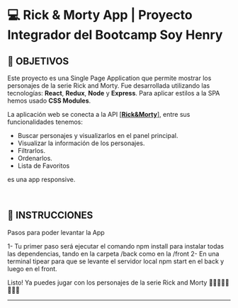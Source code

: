 # **💻 Rick & Morty App** | Proyecto Integrador del Bootcamp **Soy Henry**

## **📌 OBJETIVOS**

Este proyecto es una Single Page Application que permite mostrar los personajes de la serie Rick and Morty. Fue desarrollada utilizando las tecnologías: **React**, **Redux**, **Node** y **Express**. Para aplicar estilos a la SPA hemos usado **CSS Modules**.

La aplicación web se conecta a la API <a href="https://rickandmortyapi.com/">[**Rick&Morty**]</a>, entre sus funcionalidades tenemos: 
-  Buscar personajes y visualizarlos en el panel principal.
-  Visualizar la información de los personajes.
-  Filtrarlos.
-  Ordenarlos.
-  Lista de Favoritos

es una app responsive.

<br />

## **📁 INSTRUCCIONES**

 Pasos para poder levantar la App

1- Tu primer paso será ejecutar el comando npm install para instalar todas las dependencias, tando en la carpeta /back como en la /front
2- En una terminal tipear para que se levante el servidor local npm start en el back y luego en el front.

Listo! Ya puedes jugar con los personajes de la serie Rick and Morty 🥳🥳🥳🥳💖✨💛🚀

---

<br />

